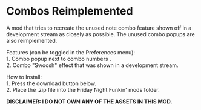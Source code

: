 # Combos Reimplemented

A mod that tries to recreate the unused note combo feature shown off in a development stream as closely as possible.  The unused combo popups are also reimplemented.

Features (can be toggled in the Preferences menu):
<br>
    1. Combo popup next to combo numbers .
<br>
    2. Combo "Swoosh" effect that was shown in a development stream.



How to Install:
<br>
    1. Press the download button below.
<br>
    2. Place the .zip file into the Friday Night Funkin' mods folder.



**DISCLAIMER: I DO NOT OWN ANY OF THE ASSETS IN THIS MOD.**
